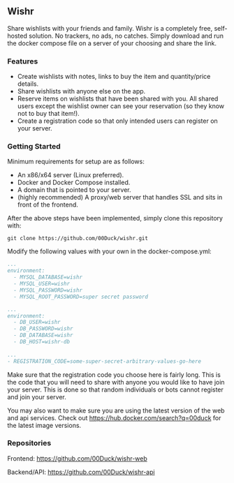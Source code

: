 ## Wishr

Share wishlists with your friends and family. Wishr is a completely free, self-hosted solution. No trackers, no ads, no catches. Simply download and run the docker compose file on a server of your choosing and share the link.

### Features

- Create wishlists with notes, links to buy the item and quantity/price details.
- Share wishlists with anyone else on the app.
- Reserve items on wishlists that have been shared with you. All shared users except the wishlist owner can see your reservation (so they know not to buy that item!).
- Create a registration code so that only intended users can register on your server.

### Getting Started

Minimum requirements for setup are as follows:

- An x86/x64 server (Linux preferred).
- Docker and Docker Compose installed.
- A domain that is pointed to your server.
- (highly recommended) A proxy/web server that handles SSL and sits in front of the frontend.

After the above steps have been implemented, simply clone this repository with:

`git clone https://github.com/00Duck/wishr.git`

Modify the following values with your own in the docker-compose.yml:

```yml
...
environment:
  - MYSQL_DATABASE=wishr
  - MYSQL_USER=wishr
  - MYSQL_PASSWORD=wishr
  - MYSQL_ROOT_PASSWORD=super secret password

...
environment:
  - DB_USER=wishr
  - DB_PASSWORD=wishr
  - DB_DATABASE=wishr
  - DB_HOST=wishr-db
  
...
- REGISTRATION_CODE=some-super-secret-arbitrary-values-go-here
```

Make sure that the registration code you choose here is fairly long. This is the code that you will need to share with anyone you would like to have join your server. This is done so that random individuals or bots cannot register and join your server.

You may also want to make sure you are using the latest version of the web and api services. Check out https://hub.docker.com/search?q=00duck for the latest image versions.

### Repositories

Frontend: https://github.com/00Duck/wishr-web

Backend/API: https://github.com/00Duck/wishr-api
